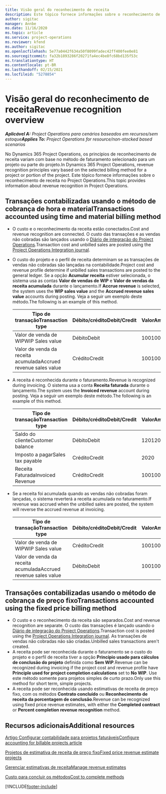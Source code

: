 ```yaml
---
title: Visão geral do reconhecimento de receita
description: Este tópico fornece informações sobre o reconhecimento de receita no Project Operations.
author: sigitac
manager: Annbe
ms.date: 11/16/2020
ms.topic: article
ms.service: project-operations
ms.reviewer: kfend
ms.author: sigitac
ms.openlocfilehash: 5e77a0442f634a50f8099fadec42ff400fee0e81
ms.sourcegitcommit: fa32b1893286f20271fa4ec4be8fc68bd135f53c
ms.translationtype: HT
ms.contentlocale: pt-BR
ms.lasthandoff: 02/15/2021
ms.locfileid: "5278854"
---
```

# <a name="revenue-recognition-overview"></a><span data-ttu-id="79bd6-103">Visão geral do reconhecimento de receita</span><span class="sxs-lookup"><span data-stu-id="79bd6-103">Revenue recognition overview</span></span>

<span data-ttu-id="79bd6-104">_**Aplicável A:** Project Operations para cenários baseados em recursos/sem estoque_</span><span class="sxs-lookup"><span data-stu-id="79bd6-104">_**Applies To:** Project Operations for resource/non-stocked based scenarios_</span></span>

<span data-ttu-id="79bd6-105">No Dynamics 365 Project Operations, os princípios de reconhecimento de receita variam com base no método de faturamento selecionado para um projeto ou parte do projeto.</span><span class="sxs-lookup"><span data-stu-id="79bd6-105">In Dynamics 365 Project Operations, revenue recognition principles vary based on the selected billing method for a project or portion of the project.</span></span> <span data-ttu-id="79bd6-106">Este tópico fornece informações sobre o reconhecimento de receita no Project Operations.</span><span class="sxs-lookup"><span data-stu-id="79bd6-106">This topic provides information about revenue recognition in Project Operations.</span></span>

## <a name="transactions-accounted-using-time-and-material-billing-method"></a><span data-ttu-id="79bd6-107">Transações contabilizadas usando o método de cobrança de hora e material</span><span class="sxs-lookup"><span data-stu-id="79bd6-107">Transactions accounted using time and material billing method</span></span>

- <span data-ttu-id="79bd6-108">O custo e o reconhecimento da receita estão conectados.</span><span class="sxs-lookup"><span data-stu-id="79bd6-108">Cost and revenue recognition are connected.</span></span> <span data-ttu-id="79bd6-109">O custo das transações e as vendas não cobradas são lançados usando o [Diário de integração do Project Operations](../project-accounting/project-operations-integration-journal.md).</span><span class="sxs-lookup"><span data-stu-id="79bd6-109">Transaction cost and unbilled sales are posted using the [Project Operations Integration journal](../project-accounting/project-operations-integration-journal.md).</span></span>
- <span data-ttu-id="79bd6-110">O custo do projeto e o perfil de receita determinam se as transações de vendas não cobradas são lançadas na contabilidade.</span><span class="sxs-lookup"><span data-stu-id="79bd6-110">Project cost and revenue profile determine if unbilled sales transactions are posted to the general ledger.</span></span> <span data-ttu-id="79bd6-111">Se a opção **Acumular receita** estiver selecionada, o sistema usa as contas **Valor de vendas de WIP** e **Valor de vendas da receita acumulada** durante o lançamento.</span><span class="sxs-lookup"><span data-stu-id="79bd6-111">If **Accrue revenue** is selected, the system uses the **WIP sales value** and the **Accrued revenue sales value** accounts during posting.</span></span> <span data-ttu-id="79bd6-112">Veja a seguir um exemplo deste método.</span><span class="sxs-lookup"><span data-stu-id="79bd6-112">The following is an example of this method.</span></span>  

  | <span data-ttu-id="79bd6-113">Tipo de transação</span><span class="sxs-lookup"><span data-stu-id="79bd6-113">Transaction type</span></span> | <span data-ttu-id="79bd6-114">Débito/crédito</span><span class="sxs-lookup"><span data-stu-id="79bd6-114">Debit/Credit</span></span> | <span data-ttu-id="79bd6-115">Valor</span><span class="sxs-lookup"><span data-stu-id="79bd6-115">Amount</span></span> |
  | --- | --- | --- |
  | <span data-ttu-id="79bd6-116">Valor de venda de WIP</span><span class="sxs-lookup"><span data-stu-id="79bd6-116">WIP Sales value</span></span> | <span data-ttu-id="79bd6-117">Débito</span><span class="sxs-lookup"><span data-stu-id="79bd6-117">Debit</span></span> | <span data-ttu-id="79bd6-118">100</span><span class="sxs-lookup"><span data-stu-id="79bd6-118">100</span></span> |
  | <span data-ttu-id="79bd6-119">Valor de venda da receita acumulada</span><span class="sxs-lookup"><span data-stu-id="79bd6-119">Accrued revenue sales value</span></span> | <span data-ttu-id="79bd6-120">Crédito</span><span class="sxs-lookup"><span data-stu-id="79bd6-120">Credit</span></span> | <span data-ttu-id="79bd6-121">100</span><span class="sxs-lookup"><span data-stu-id="79bd6-121">100</span></span> |

- <span data-ttu-id="79bd6-122">A receita é reconhecida durante o faturamento.</span><span class="sxs-lookup"><span data-stu-id="79bd6-122">Revenue is recognized during invoicing.</span></span> <span data-ttu-id="79bd6-123">O sistema usa a conta **Receita faturada** durante o lançamento.</span><span class="sxs-lookup"><span data-stu-id="79bd6-123">The system uses the **Invoiced revenue** account during posting.</span></span> <span data-ttu-id="79bd6-124">Veja a seguir um exemplo deste método.</span><span class="sxs-lookup"><span data-stu-id="79bd6-124">The following is an example of this method.</span></span>  

  | <span data-ttu-id="79bd6-125">Tipo de transação</span><span class="sxs-lookup"><span data-stu-id="79bd6-125">Transaction type</span></span> | <span data-ttu-id="79bd6-126">Débito/crédito</span><span class="sxs-lookup"><span data-stu-id="79bd6-126">Debit/Credit</span></span> | <span data-ttu-id="79bd6-127">Valor</span><span class="sxs-lookup"><span data-stu-id="79bd6-127">Amount</span></span> |
  | --- | --- | --- |
  | <span data-ttu-id="79bd6-128">Saldo do cliente</span><span class="sxs-lookup"><span data-stu-id="79bd6-128">Customer balance</span></span> | <span data-ttu-id="79bd6-129">Débito</span><span class="sxs-lookup"><span data-stu-id="79bd6-129">Debit</span></span> | <span data-ttu-id="79bd6-130">120</span><span class="sxs-lookup"><span data-stu-id="79bd6-130">120</span></span> |
  | <span data-ttu-id="79bd6-131">Imposto a pagar</span><span class="sxs-lookup"><span data-stu-id="79bd6-131">Sales tax payable</span></span> | <span data-ttu-id="79bd6-132">Crédito</span><span class="sxs-lookup"><span data-stu-id="79bd6-132">Credit</span></span> | <span data-ttu-id="79bd6-133">20</span><span class="sxs-lookup"><span data-stu-id="79bd6-133">20</span></span> |
  | <span data-ttu-id="79bd6-134">Receita Faturada</span><span class="sxs-lookup"><span data-stu-id="79bd6-134">Invoiced Revenue</span></span> | <span data-ttu-id="79bd6-135">Crédito</span><span class="sxs-lookup"><span data-stu-id="79bd6-135">Credit</span></span> | <span data-ttu-id="79bd6-136">100</span><span class="sxs-lookup"><span data-stu-id="79bd6-136">100</span></span> |

- <span data-ttu-id="79bd6-137">Se a receita foi acumulada quando as vendas não cobradas foram lançadas, o sistema reverterá a receita acumulada no faturamento.</span><span class="sxs-lookup"><span data-stu-id="79bd6-137">If revenue was accrued when the unbilled sales are posted, the system will reverse the accrued revenue at invoicing.</span></span>

  | <span data-ttu-id="79bd6-138">Tipo de transação</span><span class="sxs-lookup"><span data-stu-id="79bd6-138">Transaction type</span></span> | <span data-ttu-id="79bd6-139">Débito/crédito</span><span class="sxs-lookup"><span data-stu-id="79bd6-139">Debit/Credit</span></span> | <span data-ttu-id="79bd6-140">Valor</span><span class="sxs-lookup"><span data-stu-id="79bd6-140">Amount</span></span> |
  | --- | --- | --- |
  | <span data-ttu-id="79bd6-141">Valor de venda de WIP</span><span class="sxs-lookup"><span data-stu-id="79bd6-141">WIP Sales value</span></span> | <span data-ttu-id="79bd6-142">Crédito</span><span class="sxs-lookup"><span data-stu-id="79bd6-142">Credit</span></span> | <span data-ttu-id="79bd6-143">100</span><span class="sxs-lookup"><span data-stu-id="79bd6-143">100</span></span> |
  | <span data-ttu-id="79bd6-144">Valor de venda da receita acumulada</span><span class="sxs-lookup"><span data-stu-id="79bd6-144">Accrued revenue sales value</span></span> | <span data-ttu-id="79bd6-145">Débito</span><span class="sxs-lookup"><span data-stu-id="79bd6-145">Debit</span></span> | <span data-ttu-id="79bd6-146">100</span><span class="sxs-lookup"><span data-stu-id="79bd6-146">100</span></span> |

## <a name="transactions-accounted-using-the-fixed-price-billing-method"></a><span data-ttu-id="79bd6-147">Transações contabilizadas usando o método de cobrança de preço fixo</span><span class="sxs-lookup"><span data-stu-id="79bd6-147">Transactions accounted using the fixed price billing method</span></span>

- <span data-ttu-id="79bd6-148">O custo e o reconhecimento da receita são separados.</span><span class="sxs-lookup"><span data-stu-id="79bd6-148">Cost and revenue recognition are separate.</span></span> <span data-ttu-id="79bd6-149">O custo das transações é lançado usando o [Diário de integração do Project Operations](../project-accounting/project-operations-integration-journal.md).</span><span class="sxs-lookup"><span data-stu-id="79bd6-149">Transaction cost is posted using the [Project Operations Integration journal](../project-accounting/project-operations-integration-journal.md).</span></span> <span data-ttu-id="79bd6-150">As transações de vendas não cobradas não são criadas.</span><span class="sxs-lookup"><span data-stu-id="79bd6-150">Unbilled sales transactions aren't created.</span></span>
- <span data-ttu-id="79bd6-151">A receita pode ser reconhecida durante o faturamento se o custo do projeto e o perfil de receita tiver a opção **Princípio usado para cálculos de conclusão do projeto** definida como **Sem WIP**.</span><span class="sxs-lookup"><span data-stu-id="79bd6-151">Revenue can be recognized during invoicing if the project cost and revenue profile have **Principle used for project completion calculations** set to **No WIP**.</span></span> <span data-ttu-id="79bd6-152">Use este método somente para projetos simples de curto prazo.</span><span class="sxs-lookup"><span data-stu-id="79bd6-152">Only use this method for short term, simple projects.</span></span>
- <span data-ttu-id="79bd6-153">A receita pode ser reconhecida usando estimativas de receita de preço fixo, com os métodos **Contrato concluído** ou **Reconhecimento de receita da porcentagem de conclusão**.</span><span class="sxs-lookup"><span data-stu-id="79bd6-153">Revenue can be recognized using fixed price revenue estimates, with either the **Completed contract** or **Percent completion revenue recognition** method.</span></span>

## <a name="additional-resources"></a><span data-ttu-id="79bd6-154">Recursos adicionais</span><span class="sxs-lookup"><span data-stu-id="79bd6-154">Additional resources</span></span>
[<span data-ttu-id="79bd6-155">Artigo Configurar contabilidade para projetos faturáveis</span><span class="sxs-lookup"><span data-stu-id="79bd6-155">Configure accounting for billable projects article</span></span>](../project-accounting/configure-accounting-billable-projects.md)

[<span data-ttu-id="79bd6-156">Projetos de estimativa de receita de preço fixo</span><span class="sxs-lookup"><span data-stu-id="79bd6-156">Fixed price revenue estimate projects</span></span>](rev-rec-percentage-completion-method.md)

[<span data-ttu-id="79bd6-157">Gerenciar estimativas de receita</span><span class="sxs-lookup"><span data-stu-id="79bd6-157">Manage revenue estimates</span></span>](rev-rec-completed-contract-method.md)

[<span data-ttu-id="79bd6-158">Custo para concluir os métodos</span><span class="sxs-lookup"><span data-stu-id="79bd6-158">Cost to complete methods</span></span>](cost-complete-methods.md)


[!INCLUDE[footer-include](../includes/footer-banner.md)]